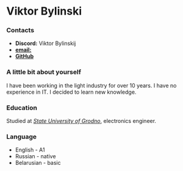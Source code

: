 # Viktor Bylinski

### Contacts
* **Discord:** Viktor Bylinskij
* [**email:**](asgun.oliver@gmail.com)
* [**GitHub**](https://github.com/ViktorBylinskij)

### A little bit about yourself
I have been working in the light industry for over 10 years. I have no experience in IT. I decided to learn new knowledge.

### Education
Studied at [*State University of Grodno*](https://www.grsu.by/), electronics engineer.

### Language
* English - A1 
* Russian - native
* Belarusian - basic